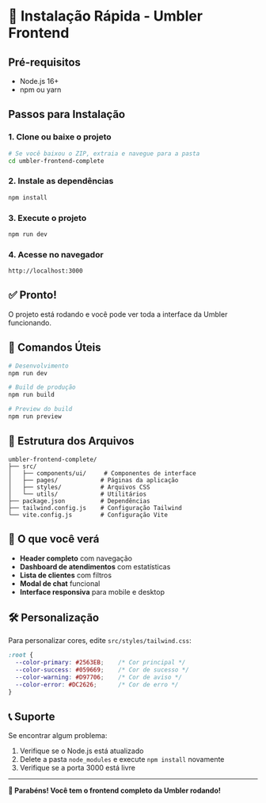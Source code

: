 # 🚀 Instalação Rápida - Umbler Frontend

## Pré-requisitos
- Node.js 16+ 
- npm ou yarn

## Passos para Instalação

### 1. Clone ou baixe o projeto
```bash
# Se você baixou o ZIP, extraia e navegue para a pasta
cd umbler-frontend-complete
```

### 2. Instale as dependências
```bash
npm install
```

### 3. Execute o projeto
```bash
npm run dev
```

### 4. Acesse no navegador
```
http://localhost:3000
```

## ✅ Pronto!

O projeto está rodando e você pode ver toda a interface da Umbler funcionando.

## 🔧 Comandos Úteis

```bash
# Desenvolvimento
npm run dev

# Build de produção
npm run build

# Preview do build
npm run preview
```

## 📁 Estrutura dos Arquivos

```
umbler-frontend-complete/
├── src/
│   ├── components/ui/     # Componentes de interface
│   ├── pages/            # Páginas da aplicação
│   ├── styles/           # Arquivos CSS
│   └── utils/            # Utilitários
├── package.json          # Dependências
├── tailwind.config.js    # Configuração Tailwind
└── vite.config.js        # Configuração Vite
```

## 🎯 O que você verá

- **Header completo** com navegação
- **Dashboard de atendimentos** com estatísticas
- **Lista de clientes** com filtros
- **Modal de chat** funcional
- **Interface responsiva** para mobile e desktop

## 🛠️ Personalização

Para personalizar cores, edite `src/styles/tailwind.css`:
```css
:root {
  --color-primary: #2563EB;    /* Cor principal */
  --color-success: #059669;    /* Cor de sucesso */
  --color-warning: #D97706;    /* Cor de aviso */
  --color-error: #DC2626;      /* Cor de erro */
}
```

## 📞 Suporte

Se encontrar algum problema:
1. Verifique se o Node.js está atualizado
2. Delete a pasta `node_modules` e execute `npm install` novamente
3. Verifique se a porta 3000 está livre

---

**🎉 Parabéns! Você tem o frontend completo da Umbler rodando!**